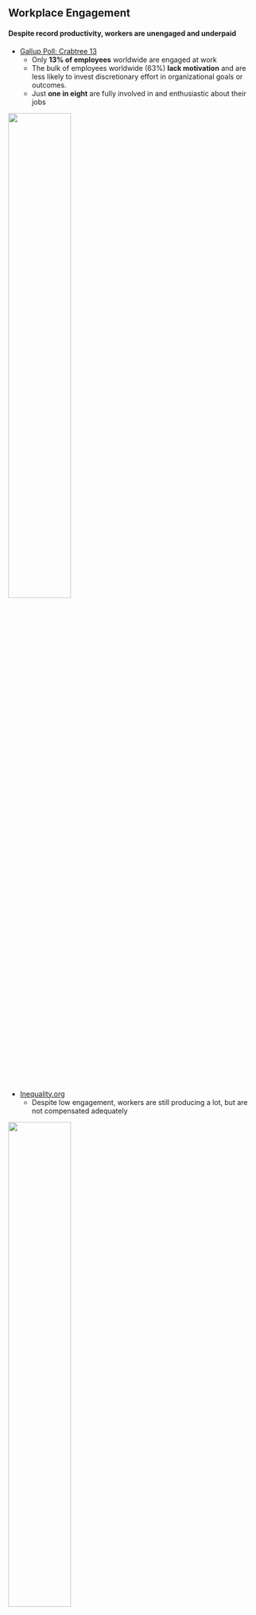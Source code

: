 ## Workplace Engagement

#### Despite record productivity, workers are unengaged and underpaid

*   [Gallup Poll: Crabtree 13](https://news.gallup.com/poll/165269/worldwide-employees-engaged-work.aspx)
    *   Only **13% of employees** worldwide are engaged at work
    *   The bulk of employees worldwide (63%) **lack motivation** and are less likely to invest discretionary effort in organizational goals or outcomes.
    *   Just **one in eight** are fully involved in and enthusiastic about their jobs

<img src="https://github.com/NB419/source-library/blob/master/images/engagememnt.png" height="50%" width="50%">


*   [Inequality.org](https://inequality.org/facts/income-inequality/)
    *   Despite low engagement, workers are still producing a lot, but are not compensated adequately


<img src="https://github.com/NB419/source-library/blob/master/images/engagement%202.png" height="50%" width="50%">
